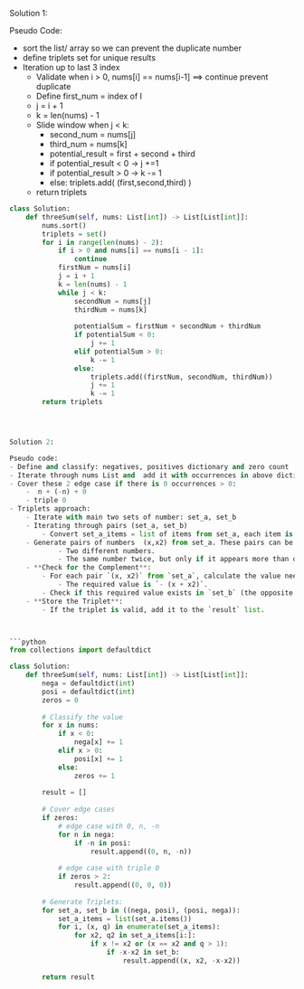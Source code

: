 Solution 1:

Pseudo Code:
- sort the list/ array so we can prevent the duplicate number
- define triplets set for unique results
- Iteration up to last 3 index
	- Validate when i > 0, nums[i] == nums[i-1] ==> continue prevent duplicate
	- Define first_num = index of I
	- j = i + 1
	- k = len(nums) - 1
	- Slide window when j < k:
		-  second_num = nums[j]
		- third_num = nums[k]
		- potential_result = first + second + third
		- if potential_result < 0 -> j +=1 
		- if potential_result > 0 -> k -= 1
		- else: triplets.add( (first,second,third) )
	 - return triplets


```python
class Solution:
    def threeSum(self, nums: List[int]) -> List[List[int]]:
        nums.sort()
        triplets = set()
        for i in range(len(nums) - 2):
	        if i > 0 and nums[i] == nums[i - 1]:
			    continue
            firstNum = nums[i]
            j = i + 1
            k = len(nums) - 1 
            while j < k:
                secondNum = nums[j]
                thirdNum = nums[k]
                
                potentialSum = firstNum + secondNum + thirdNum
                if potentialSum < 0:
                    j += 1
                elif potentialSum > 0:
                    k -= 1
                else:
                    triplets.add((firstNum, secondNum, thirdNum))
                    j += 1
                    k -= 1
        return triplets




Solution 2:

Pseudo code:
- Define and classify: negatives, positives dictionary and zero count
- Iterate through nums List and  add it with occurrences in above dictionaries
- Cover these 2 edge case if there is 0 occurrences > 0:
	-  n + (-n) + 0
	- triple 0
- Triplets approach:
	- Iterate with main two sets of number: set_a, set_b
	- Iterating through pairs (set_a, set_b) 
		- Convert set_a_items = list of items from set_a, each item is tuple with number and its occurrences
	- Generate pairs of numbers  (x,x2) from set_a. These pairs can be:
			- Two different numbers.
			- The same number twice, but only if it appears more than once (i.e., `q > 1`).
	- **Check for the Complement**:
		- For each pair `(x, x2)` from `set_a`, calculate the value needed to complete the triplet so that the sum is zero:
	        - The required value is `- (x + x2)`.
		- Check if this required value exists in `set_b` (the opposite set). If it does, it means that `x`, `x2`, and `-(x + x2)` form a valid triplet that sums to zero.
	- **Store the Triplet**:
	    - If the triplet is valid, add it to the `result` list.



```python
from collections import defaultdict

class Solution:
    def threeSum(self, nums: List[int]) -> List[List[int]]:
        nega = defaultdict(int)
        posi = defaultdict(int)
        zeros = 0
        
        # Classify the value
        for x in nums:
            if x < 0:
                nega[x] += 1
            elif x > 0:
                posi[x] += 1
            else:
                zeros += 1
                
        result = []
        
        # Cover edge cases
        if zeros:
            # edge case with 0, n, -n
            for n in nega:
                if -n in posi:
                    result.append((0, n, -n))
            
            # edge case with triple 0
            if zeros > 2:
                result.append((0, 0, 0))
                
        # Generate Triplets:
        for set_a, set_b in ((nega, posi), (posi, nega)):
            set_a_items = list(set_a.items())
            for i, (x, q) in enumerate(set_a_items):
                for x2, q2 in set_a_items[i:]:
                    if x != x2 or (x == x2 and q > 1):
                        if -x-x2 in set_b:
                            result.append((x, x2, -x-x2))

        return result
